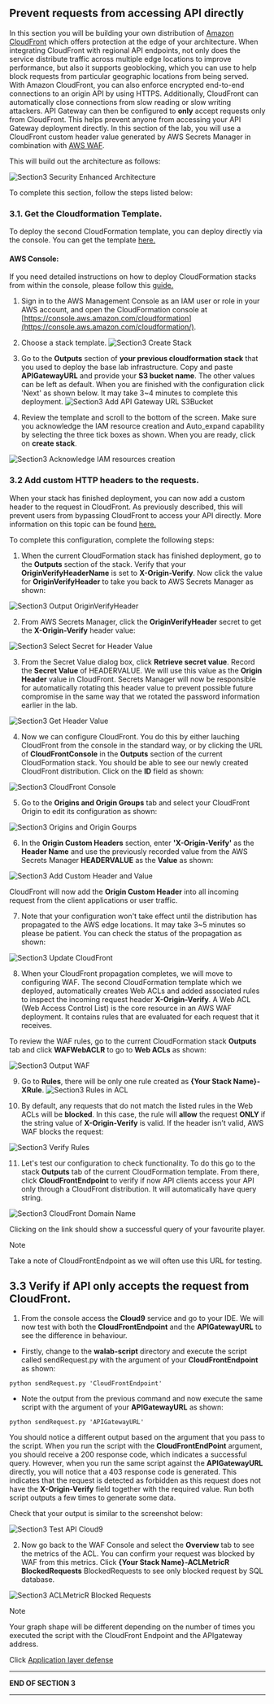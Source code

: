 ## Prevent requests from accessing API directly

In this section you will be building your own distribution of [Amazon CloudFront](https://aws.amazon.com/cloudfront/) which offers protection at the edge of your architecture. When integrating CloudFront with regional API endpoints, not only does the service distribute traffic across multiple edge locations to improve performance, but also it supports geoblocking, which you can use to help block requests from particular geographic locations from being served. With Amazon CloudFront, you can also enforce encrypted end-to-end connections to an origin API by using HTTPS. Additionally, CloudFront can automatically close connections from slow reading or slow writing attackers. API Gateway can then be configured to **only** accept requests only from CloudFront. This helps prevent anyone from accessing your API Gateway deployment directly. In this section of the lab, you will use a CloudFront custom header value generated by AWS Secrets Manager in combination with [AWS WAF](https://aws.amazon.com/waf/). 

This will build out the architecture as follows:

![Section3 Security Enhanced Architecture](../../static/300_Multilayered_API_Security_with_Cognito_and_WAF/Images/section3/section3-security_enhanced_architecture.png)

To complete this section, follow the steps listed below:

### 3.1. Get the Cloudformation Template.

To deploy the second CloudFormation template, you can deploy directly via the console.
You can get the template [here.](../../static/300_Multilayered_API_Security_with_Cognito_and_WAF/Code/templates/section3/section3-enhance_security.yaml "Section3 template")

#### AWS Console:

If you need detailed instructions on how to deploy CloudFormation stacks from within the console, please follow this [guide.](https://docs.aws.amazon.com/AWSCloudFormation/latest/UserGuide/cfn-console-create-stack.html)

1. Sign in to the AWS Management Console as an IAM user or role in your AWS account, and open the CloudFormation console at [https://console.aws.amazon.com/cloudformation](https://console.aws.amazon.com/cloudformation/).

2. Choose a stack template.
![Section3 Create Stack](../../static/300_Multilayered_API_Security_with_Cognito_and_WAF/Images/section3/section3-create_stack.png)

3. Go to the **Outputs** section of **your previous cloudformation stack** that you used to deploy the base lab infrastructure. Copy and paste **APIGatewayURL** and provide your **S3 bucket name**. The other values can be left as default. When you are finished with the configuration click 'Next' as shown below.
It may take 3~4 minutes to complete this deployment.
![Section3 Add API Gateway URL S3Bucket](../../static/300_Multilayered_API_Security_with_Cognito_and_WAF/Images/section3/section3-add_api_url_S3bucket.png)

4. Review the template and scroll to the bottom of the screen. Make sure you acknowledge the IAM resource creation and Auto_expand capability by selecting the three tick boxes as shown. When you are ready, click on **create stack**.

![Section3 Acknowledge IAM resources creation](../../static/300_Multilayered_API_Security_with_Cognito_and_WAF/Images/section1/section1-create-IAM-resources.png)



### 3.2 Add custom HTTP headers to the requests.

When your stack has finished deployment, you can now add a custom header to the request in CloudFront. As previously described, this will prevent users from bypassing CloudFront to access your API directly. More information on this topic can be found [here.](https://aws.amazon.com/blogs/security/how-to-enhance-amazon-cloudfront-origin-security-with-aws-waf-and-aws-secrets-manager/)

To complete this configuration, complete the following steps:

1. When the current CloudFormation stack has finished deployment, go to the **Outputs** section of the stack. Verify that your **OriginVerifyHeaderName** is set to **X-Origin-Verify**. Now click the value for **OriginVerifyHeader** to take you back to AWS Secrets Manager as shown:

![Section3 Output OriginVerifyHeader](../../static/300_Multilayered_API_Security_with_Cognito_and_WAF/Images/section3/section3-get_output_OriginVerifyHeader.png)

2. From AWS Secrets Manager, click the **OriginVerifyHeader** secret to get the **X-Origin-Verify** header value:

![Section3 Select Secret for Header Value](../../static/300_Multilayered_API_Security_with_Cognito_and_WAF/Images/section3/section3-select_secret_for_header_value.png)

3. From the Secret Value dialog box, click **Retrieve secret value**. Record the **Secret Value** of HEADERVALUE. We will use this value as the **Origin Header** value in CloudFront. Secrets Manager will now be responsible for automatically rotating this header value to prevent possible future compromise in the same way that we rotated the password information earlier in the lab.

![Section3 Get Header Value](../../static/300_Multilayered_API_Security_with_Cognito_and_WAF/Images/section3/section3-get_header_value.png)

4. Now we can configure CloudFront. You do this by either lauching CloudFront from the console in the standard way, or by clicking the URL of **CloudFrontConsole** in the **Outputs** section of the current CloudFormation stack. You should be able to see our newly created CloudFront distribution. Click on the **ID** field as shown:

![Section3 CloudFront Console](../../static/300_Multilayered_API_Security_with_Cognito_and_WAF/Images/section3/section3-cloudfront_console.png)

5. Go to the **Origins and Origin Groups** tab and select your CloudFront Origin to edit its configuration as shown:

![Section3 Origins and Origin Gourps](../../static/300_Multilayered_API_Security_with_Cognito_and_WAF/Images/section3/section3-origins_origin_groups.png)

6. In the **Origin Custom Headers** section, enter **'X-Origin-Verify'** as the **Header Name** and use the previously recorded value from the AWS Secrets Manager **HEADERVALUE** as the **Value** as shown:

![Section3 Add Custom Header and Value](../../static/300_Multilayered_API_Security_with_Cognito_and_WAF/Images/section3/section3-add_header_value.png)

CloudFront will now add the **Origin Custom Header** into all incoming request from the client applications or user traffic.

7. Note that your configuration won't take effect until the distribution has propagated to the AWS edge locations. It may take 3~5 minutes so please be patient. You can check the status of the propagation as shown:

![Section3 Update CloudFront](../../static/300_Multilayered_API_Security_with_Cognito_and_WAF/Images/section3/section3-update_cloudfront.png)

8. When your CloudFront propagation completes, we will move to configuring WAF. The second CloudFormation template which we deployed, automatically creates Web ACLs and added associated rules to inspect the incoming request header **X-Origin-Verify**. A Web ACL (Web Access Control List) is the core resource in an AWS WAF deployment. It contains rules that are evaluated for each request that it receives.

To review the WAF rules, go to the current CloudFormation stack **Outputs** tab and click **WAFWebACLR** to go to **Web ACLs** as shown:

![Section3 Output WAF](../../static/300_Multilayered_API_Security_with_Cognito_and_WAF/Images/section3/section3-output_waf.png)

9. Go to **Rules**, there will be only one rule created as **{Your Stack Name}-XRule**.
![Section3 Rules in ACL](../../static/300_Multilayered_API_Security_with_Cognito_and_WAF/Images/section3/section3-rules_in_acl.png)

10. By default, any requests that do not match the listed rules in the Web ACLs will be **blocked**. In this case, the rule will **allow** the request **ONLY** if the string value of **X-Origin-Verify** is valid. If the header isn’t valid, AWS WAF blocks the request:

![Section3 Verify Rules](../../static/300_Multilayered_API_Security_with_Cognito_and_WAF/Images/section3/section3-verify_rules.png)

11. Let's test our configuration to check functionality. To do this go to the stack **Outputs** tab of the current CloudFormation template. From there, click **CloudFrontEndpoint** to verify if now API clients access your API only through a CloudFront distribution. It will automatically have query string.

![Section3 CloudFront Domain Name](../../static/300_Multilayered_API_Security_with_Cognito_and_WAF/Images/section3/section3-domain_name.png)

Clicking on the link should show a successful query of your favourite player.

> [!NOTE]
> Take a note of CloudFrontEndpoint as we will often use this URL for testing.

## 3.3 Verify if API only accepts the request from CloudFront.

1. From the console access the  **Cloud9** service and go to your IDE. We will now test with both the **CloudFrontEndpoint** and the **APIGatewayURL** to see the difference in behaviour.

* Firstly, change to the **walab-script** directory and execute the script called sendRequest.py with the argument of your **CloudFrontEndpoint** as shown:

```
python sendRequest.py 'CloudFrontEndpoint'
```
* Note the output from the previous command and now execute the same script with the argument of your **APIGatewayURL** as shown:

```
python sendRequest.py 'APIGatewayURL'
```

You should notice a different output based on the argument that you pass to the script. When you run the script with the **CloudFrontEndPoint** argument, you should receive a 200 response code, which indicates a successful query. However, when you run the same script against the **APIGatewayURL** directly, you will notice that a 403 response code is generated. This indicates that the request is detected as forbidden as this request does not have the **X-Origin-Verify** field together with the required value. Run both script outputs a few times to generate some data.

Check that your output is similar to the screenshot below:

![Section3 Test API Cloud9](/Security/300_Multilayered_API_Security_with_Cognito_and_WAF/Images/section3/section3-test_api_cloud9.png)

2. Now go back to the WAF Console and select the **Overview** tab to see the metrics of the ACL. You can confirm your request was blocked by WAF from this metrics. Click **{Your Stack Name}-ACLMetricR BlockedRequests** BlockedRequests to see only blocked request by SQL database. 

![Section3 ACLMetricR Blocked Requests](/Security/300_Multilayered_API_Security_with_Cognito_and_WAF/Images/section3/section3-metricR_blocked_requests.png)

> [!NOTE]
> Your graph shape will be different depending on the number of times you executed the script with the CloudFront Endpoint and the APIgateway address.

Click [Application layer defense](./4_application_layer_defence.md)
___
**END OF SECTION 3**
___

